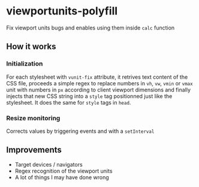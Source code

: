 # viewportunits-polyfill
Fix viewport units bugs and enables using them inside `calc` function

## How it works
### Initialization
For each stylesheet with `vunit-fix` attribute, it retrives text content of the CSS file, proceeds a simple regex to replace numbers in `vh`, `vw`, `vmin` or `vmax` unit with numbers in `px` according to client viewport dimensions and finally injects that new CSS string into a `style` tag positionned just like the stylesheet.
It does the same for `style` tags in `head`.

### Resize monitoring
Corrects values by triggering events and with a `setInterval`

## Improvements

* Target devices / navigators
* Regex recognition of the viewport units
* A lot of things I may have done wrong
